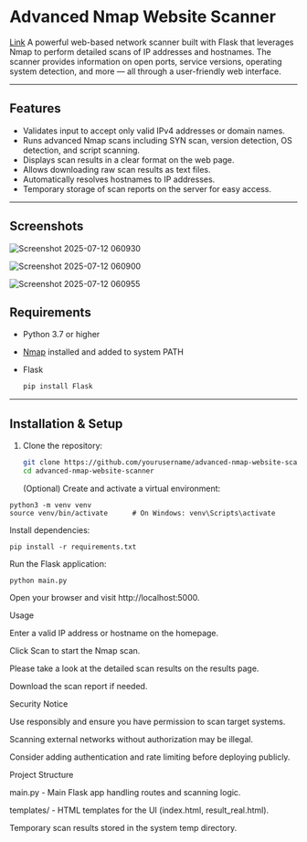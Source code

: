 # Advanced Nmap Website Scanner
[Link](https://c01378ea-e2ef-49fc-a5ea-189adcdf11a0-00-21gdtq58c01lg.riker.replit.dev/)
A powerful web-based network scanner built with Flask that leverages Nmap to perform detailed scans of IP addresses and hostnames. The scanner provides information on open ports, service versions, operating system detection, and more — all through a user-friendly web interface.

---

## Features

- Validates input to accept only valid IPv4 addresses or domain names.
- Runs advanced Nmap scans including SYN scan, version detection, OS detection, and script scanning.
- Displays scan results in a clear format on the web page.
- Allows downloading raw scan results as text files.
- Automatically resolves hostnames to IP addresses.
- Temporary storage of scan reports on the server for easy access.

---
## Screenshots

![Screenshot 2025-07-12 060930](https://github.com/user-attachments/assets/04acfe30-fc8f-4cfb-8611-622fbc6e50aa)

![Screenshot 2025-07-12 060900](https://github.com/user-attachments/assets/d1d959d4-bfe0-4b10-a3a4-cd98e9f157cf)

![Screenshot 2025-07-12 060955](https://github.com/user-attachments/assets/a70c7116-0f17-4d15-a9ad-3269b3022db1)

## Requirements

- Python 3.7 or higher
- [Nmap](https://nmap.org/download.html) installed and added to system PATH
- Flask
  
  ```bash
  pip install Flask
  ```

---

## Installation & Setup

1. Clone the repository:
   ```bash
   git clone https://github.com/yourusername/advanced-nmap-website-scanner.git
   cd advanced-nmap-website-scanner
   ```
   
    (Optional) Create and activate a virtual environment:
```
python3 -m venv venv
source venv/bin/activate      # On Windows: venv\Scripts\activate
```
Install dependencies:
```
pip install -r requirements.txt
```
Run the Flask application:
```
python main.py
```

Open your browser and visit http://localhost:5000.

Usage

  Enter a valid IP address or hostname on the homepage.

  Click Scan to start the Nmap scan.

  Please take a look at the detailed scan results on the results page.

  Download the scan report if needed.

Security Notice

  Use responsibly and ensure you have permission to scan target systems.

  Scanning external networks without authorization may be illegal.

  Consider adding authentication and rate limiting before deploying publicly.

Project Structure

  main.py - Main Flask app handling routes and scanning logic.

  templates/ - HTML templates for the UI (index.html, result_real.html).

  Temporary scan results stored in the system temp directory.

